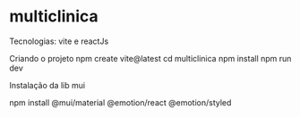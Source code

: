 # multiclinica

Tecnologias: vite e reactJs

Criando o projeto npm create vite@latest
cd multiclinica
  npm install
  npm run dev
 
Instalação da lib mui

npm install @mui/material @emotion/react @emotion/styled


